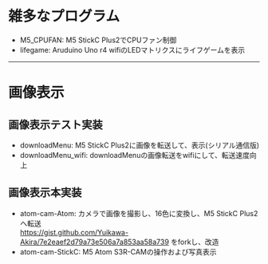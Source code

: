 # 雑多なプログラム
- M5_CPUFAN: M5 StickC Plus2でCPUファン制御  
- lifegame: Aruduino Uno r4 wifiのLEDマトリクスにライフゲームを表示  

---

# 画像表示
## 画像表示テスト実装
- downloadMenu: M5 StickC Plus2に画像を転送して、表示(シリアル通信版)  
- downloadMenu_wifi: downloadMenuの画像転送をwifiにして、転送速度向上  
## 画像表示本実装
- atom-cam-Atom: カメラで画像を撮影し、16色に変換し、M5 StickC Plus2へ転送  
https://gist.github.com/Yuikawa-Akira/7e2eaef2d79a73e506a7a853aa58a739 をforkし、改造  
- atom-cam-StickC: M5 Atom S3R-CAMの操作および写真表示  
